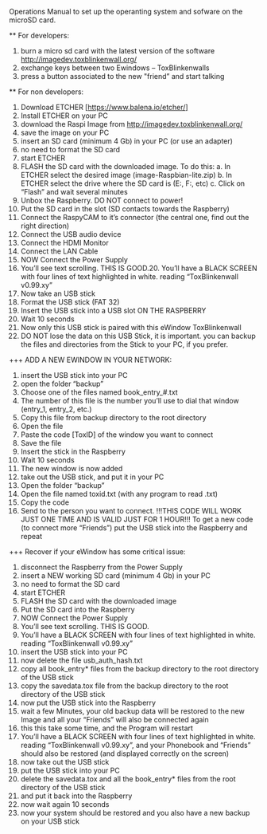 Operations Manual 
to set up the operanting system and sofware on the microSD card.

** For developers:
1. burn a micro sd card with the latest version of the software
http://imagedev.toxblinkenwall.org/
2. exchange keys between two Ewindows – ToxBlinkenwalls
3. press a button associated to the new "friend” and start talking


** For non developers:

1. Download ETCHER [https://www.balena.io/etcher/]
2. Install ETCHER on your PC
3. download the Raspi Image from http://imagedev.toxblinkenwall.org/
7. save the image on your PC
8. insert an SD card (minimum 4 Gb) in your PC (or use an adapter)
9. no need to format the SD card
10. start ETCHER
11. FLASH the SD card with the downloaded image. To do this:
a. In ETCHER select the desired image (image-Raspbian-lite.zip)
b. In ETCHER select the drive where the SD card is (E:, F:, etc)
c. Click on “Flash” and wait several minutes
12. Unbox the Raspberry. DO NOT connect to power!
13. Put the SD card in the slot (SD contacts towards the Raspberry)
14. Connect the RaspyCAM to it’s connector
(the central one, find out the right direction)
15. Connect the USB audio device
16. Connect the HDMI Monitor
17. Connect the LAN Cable
18. NOW Connect the Power Supply
19. You’ll see text scrolling. THIS IS GOOD.20. You’ll have a BLACK SCREEN with four lines of text highlighted in white.
reading “ToxBlinkenwall v0.99.xy”
21. Now take an USB stick
22. Format the USB stick (FAT 32)
23. Insert the USB stick into a USB slot ON THE RASPBERRY
24. Wait 10 seconds
25. Now only this USB stick is paired with this eWindow ToxBlinkenwall
26. DO NOT lose the data on this USB Stick, it is important. you can backup the files and directories
from the Stick to your PC, if you prefer.


+++ ADD A NEW EWINDOW IN YOUR NETWORK:
1. insert the USB stick into your PC
2. open the folder “backup”
3. Choose one of the files named book_entry_#.txt
4. The number of this file is the number you’ll use to dial that window (entry_1, entry_2, etc.)
5. Copy this file from backup directory to the root directory
6. Open the file
7. Paste the code [ToxID] of the window you want to connect
8. Save the file
9. Insert the stick in the Raspberry
10. Wait 10 seconds
11. The new window is now added
12. take out the USB stick, and put it in your PC
13. Open the folder “backup”
14. Open the file named toxid.txt (with any program to read .txt)
15. Copy the code
16. Send to the person you want to connect.
!!!THIS CODE WILL WORK JUST ONE TIME AND IS VALID JUST FOR 1 HOUR!!!
To get a new code (to connect more “Friends”) put the USB stick into the Raspberry and repeat


+++ Recover if your eWindow has some critical issue:

1. disconnect the Raspberry from the Power Supply
2. insert a NEW working SD card (minimum 4 Gb) in your PC
3. no need to format the SD card
4. start ETCHER
5. FLASH the SD card with the downloaded image
6. Put the SD card into the Raspberry
7. NOW Connect the Power Supply
8. You’ll see text scrolling. THIS IS GOOD.
9. You’ll have a BLACK SCREEN with four lines of text highlighted in white.
reading “ToxBlinkenwall v0.99.xy”
10. insert the USB stick into your PC
11. now delete the file usb_auth_hash.txt
12. copy all book_entry* files from the backup directory to the root directory of the USB stick
13. copy the savedata.tox file from the backup directory to the root directory of the USB stick
14. now put the USB stick into the Raspberry
15. wait a few Minutes, your old backup data will be restored to the new Image and all your
“Friends” will also be connected again
16. this this take some time, and the Program will restart
17. You’ll have a BLACK SCREEN with four lines of text highlighted in white. reading
“ToxBlinkenwall v0.99.xy”, and your Phonebook and “Friends” should also be restored (and displayed
correctly on the screen)
18. now take out the USB stick
19. put the USB stick into your PC
20. delete the savedata.tox and all the book_entry* files from the root directory of the USB stick
21. and put it back into the Raspberry
22. now wait again 10 seconds
23. now your system should be restored and you also have a new backup on your USB stick
